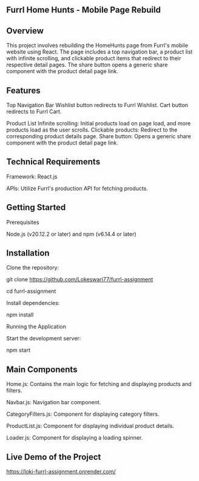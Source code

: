 Furrl Home Hunts - Mobile Page Rebuild
-----------------------------------------------------------------------------------------------------------------------------------------
Overview
-----------------------------
This project involves rebuilding the HomeHunts page from Furrl's mobile website using React. The page includes a top navigation bar, a product list with infinite scrolling, and clickable product items that redirect to their respective detail pages. The share button opens a generic share component with the product detail page link.

Features
-----------------------------------------------------------
Top Navigation Bar
Wishlist button redirects to Furrl Wishlist.
Cart button redirects to Furrl Cart.

Product List
Infinite scrolling: Initial products load on page load, and more products load as the user scrolls.
Clickable products: Redirect to the corresponding product details page.
Share button: Opens a generic share component with the product detail page link.

Technical Requirements
--------------------------------
Framework: React.js

APIs: Utilize Furrl's production API for fetching products.

Getting Started
-------------------------------------
Prerequisites

Node.js (v20.12.2 or later) and
npm (v6.14.4 or later)

Installation
----------------
Clone the repository:

git clone https://github.com/Lokeswari77/furrl-assignment

cd furrl-assignment

Install dependencies:

npm install

Running the Application

Start the development server:

npm start

Main Components
-----------------------------------
Home.js: Contains the main logic for fetching and displaying products and filters.

Navbar.js: Navigation bar component.

CategoryFilters.js: Component for displaying category filters.

ProductList.js: Component for displaying individual product details.

Loader.js: Component for displaying a loading spinner.

Live Demo of the Project
--------------------------------
https://loki-furrl-assignment.onrender.com/
